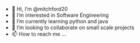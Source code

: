 - 👋 Hi, I’m @mitchford20
- 👀 I’m interested in Software Engineering
- 🌱 I’m currently learning python and java
- 💞️ I’m looking to collaborate on small scale projects
- 📫 How to reach me ...

<!---
mitchford20/mitchford20 is a ✨ special ✨ repository because its `README.md` (this file) appears on your GitHub profile.
You can click the Preview link to take a look at your changes.
--->
